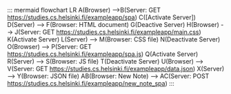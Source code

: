 ::: mermaid
flowchart LR
    A(Browser) -->B(Server: GET https://studies.cs.helsinki.fi/exampleapp/spa)
    C([Activate Server])
    D(Server) --> F(Browser: HTML document)
    G(Deactive Server)
    H(Browser) --> J(Server: GET https://studies.cs.helsinki.fi/exampleapp/main.css)
    K(Activate Server)
    L(Server) --> M(Browser: CSS file)
    N(Deactivate Server)
    O(Browser) --> P(Server: GET https://studies.cs.helsinki.fi/exampleapp/spa.js)
    Q(Activate Server)
    R(Server) --> S(Browser: JS file)
    T(Deactivate Server)
    U(Browser) --> V(Server: GET https://studies.cs.helsinki.fi/exampleapp/data.json)
    X(Server) --> Y(Browser: JSON file)
    AB(Browser: New Note) --> AC(Server: POST https://studies.cs.helsinki.fi/exampleapp/new_note_spa)
:::
